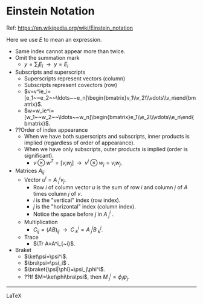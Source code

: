 # Einstein Notation

Ref: https://en.wikipedia.org/wiki/Einstein_notation

Here we use $E$ to mean an expression.

- Same index cannot appear more than twice.
- Omit the summation mark
  - $y=\sum_iE_i~~\rightarrow~~y=E_i$
- Subscripts and superscripts
  - Superscripts represent vectors (column)
  - Subscripts represent covectors (row)
  - $v=v^ie_i=[e_1~~e_2~~\ldots~~e_n]\begin{bmatrix}v_1\\v_2\\\vdots\\v_n\end{bmatrix}$.
  - $w=w_ie^i=[w_1~~w_2~~\ldots~~w_n]\begin{bmatrix}e_1\\e_2\\\vdots\\e_n\end{bmatrix}$.
- ??Order of index appearance
  - When we have both superscripts and subscripts, inner products is implied (regardless of order of appearance).
  - When we have only subscripts, outer products is implied (order is significant).
    - $v\otimes w^T=[v_iw_j]~~\rightarrow~~v^i\otimes w_j=v_iw_j$.
- Matrices $A_{ij}$
  - Vector $u^i=A^i_{~j}v_j$.
    - Row $i$ of column vector $u$ is the sum of row $i$ and column $j$ of $A$ times column $j$ of $v$.
    - $i$ is the "vertical" index (row index).
    - $j$ is the "horizontal" index (column index).
    - Notice the space before $j$ in $A^i_{~j}$ .
  - Multiplication
    - $C_{ij}=(AB)_{ij}~~\rightarrow~~C^i_{~k}=A^i_{~j}B^j_{~k}$.
  - Trace
    - $\Tr A=A^i_{~i}$​.
- Braket
  - $\ket\psi=\psi^i$.
  - $\bra\psi=\psi_i$ .
  - $\braket{\psi|\phi}=\psi_j\phi^i$.
  - ??If $M=\ket\phi\bra\psi$, then $M^i_{~j}=\phi_i\psi_j$.

---

LaTeX

$$
\newcommand{\Rsr}[1]{\frac{1}{\sqrt{#1}}}
\newcommand{\Tr}{\mathrm{Tr}}
$$

